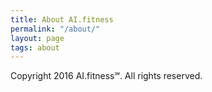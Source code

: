 ```yaml
---
title: About AI.fitness
permalink: "/about/"
layout: page
tags: about
---
```


Copyright 2016 AI.fitness℠. All rights reserved.
